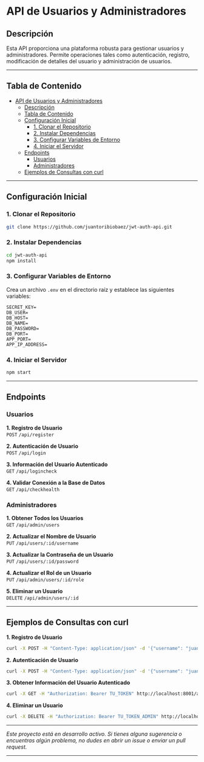 # API de Usuarios y Administradores

## Descripción

Esta API proporciona una plataforma robusta para gestionar usuarios y administradores. Permite operaciones tales como autenticación, registro, modificación de detalles del usuario y administración de usuarios.

---

## Tabla de Contenido

- [API de Usuarios y Administradores](#api-de-usuarios-y-administradores)
  - [Descripción](#descripción)
  - [Tabla de Contenido](#tabla-de-contenido)
  - [Configuración Inicial](#configuración-inicial)
    - [1. Clonar el Repositorio](#1-clonar-el-repositorio)
    - [2. Instalar Dependencias](#2-instalar-dependencias)
    - [3. Configurar Variables de Entorno](#3-configurar-variables-de-entorno)
    - [4. Iniciar el Servidor](#4-iniciar-el-servidor)
  - [Endpoints](#endpoints)
    - [Usuarios](#usuarios)
    - [Administradores](#administradores)
  - [Ejemplos de Consultas con curl](#ejemplos-de-consultas-con-curl)

---

## Configuración Inicial

### 1. Clonar el Repositorio

```bash
git clone https://github.com/juantoribiobaez/jwt-auth-api.git
```

### 2. Instalar Dependencias

```bash
cd jwt-auth-api
npm install
```

### 3. Configurar Variables de Entorno

Crea un archivo `.env` en el directorio raíz y establece las siguientes variables:

```env
SECRET_KEY=
DB_USER=
DB_HOST=
DB_NAME=
DB_PASSWORD=
DB_PORT=
APP_PORT=
APP_IP_ADDRESS=
```

### 4. Iniciar el Servidor

```bash
npm start
```

---

## Endpoints

### Usuarios

**1. Registro de Usuario**  
   `POST` `/api/register`

**2. Autenticación de Usuario**  
   `POST` `/api/login`

**3. Información del Usuario Autenticado**  
   `GET` `/api/logincheck`

**4. Validar Conexión a la Base de Datos**  
   `GET` `/api/checkhealth`

### Administradores

**1. Obtener Todos los Usuarios**  
   `GET` `/api/admin/users`

**2. Actualizar el Nombre de Usuario**  
   `PUT` `/api/users/:id/username`

**3. Actualizar la Contraseña de un Usuario**  
   `PUT` `/api/users/:id/password`

**4. Actualizar el Rol de un Usuario**  
   `PUT` `/api/admin/users/:id/role`

**5. Eliminar un Usuario**  
   `DELETE` `/api/admin/users/:id`

---

## Ejemplos de Consultas con curl

**1. Registro de Usuario**

```bash
curl -X POST -H "Content-Type: application/json" -d '{"username": "juan", "password": "123456"}' http://localhost:8001/api/register
```

**2. Autenticación de Usuario**

```bash
curl -X POST -H "Content-Type: application/json" -d '{"username": "juan", "password": "123456"}' http://localhost:8001/api/login
```

**3. Obtener Información del Usuario Autenticado**

```bash
curl -X GET -H "Authorization: Bearer TU_TOKEN" http://localhost:8001/api/logincheck
```

**4. Eliminar un Usuario**

```bash
curl -X DELETE -H "Authorization: Bearer TU_TOKEN_ADMIN" http://localhost:8001/api/admin/users/ID_DEL_USUARIO
```

---

_Este proyecto está en desarrollo activo. Si tienes alguna sugerencia o encuentras algún problema, no dudes en abrir un issue o enviar un pull request._

---